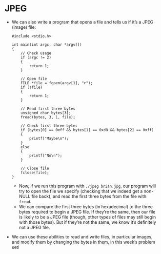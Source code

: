 # JPEG

- We can also write a program that opens a file and tells us if it’s a JPEG (image) file:

      #include <stdio.h>

      int main(int argc, char *argv[])
      {
          // Check usage
          if (argc != 2)
          {
              return 1;
          }

          // Open file
          FILE *file = fopen(argv[1], "r");
          if (!file)
          {
              return 1;
          }

          // Read first three bytes
          unsigned char bytes[3];
          fread(bytes, 3, 1, file);

          // Check first three bytes
          if (bytes[0] == 0xff && bytes[1] == 0xd8 && bytes[2] == 0xff)
          {
              printf("Maybe\n");
          }
          else
          {
              printf("No\n");
          }

          // Close file
          fclose(file);
      }

  - Now, if we run this program with `./jpeg brian.jpg`, our program will try to open the file we specify (checking that we indeed get a non-NULL file back), and read the first three bytes from the file with `fread`.
  - We can compare the first three bytes (in hexadecimal) to the three bytes required to begin a JPEG file. If they’re the same, then our file is likely to be a JPEG file (though, other types of files may still begin with those bytes). But if they’re not the same, we know it’s definitely not a JPEG file.

- We can use these abilities to read and write files, in particular images, and modify them by changing the bytes in them, in this week’s problem set!
